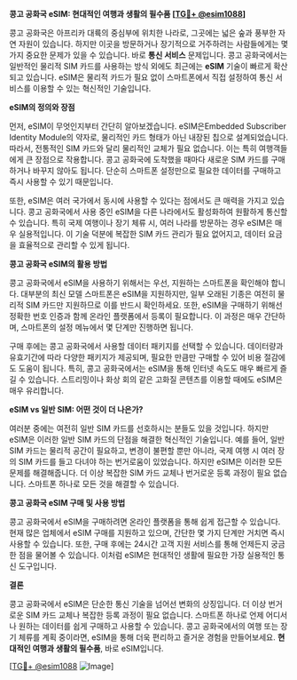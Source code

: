 **콩고 공화국 eSIM: 현대적인 여행과 생활의 필수품 [[TG💪+ @esim1088](https://t.me/s/esim1088)]**

콩고 공화국은 아프리카 대륙의 중심부에 위치한 나라로, 그곳에는 넓은 숲과 풍부한 자연 자원이 있습니다. 하지만 이곳을 방문하거나 장기적으로 거주하려는 사람들에게는 몇 가지 중요한 문제가 있을 수 있습니다. 바로 **통신 서비스** 문제입니다. 콩고 공화국에서는 일반적인 물리적 SIM 카드를 사용하는 방식 외에도 최근에는 **eSIM** 기술이 빠르게 확산되고 있습니다. eSIM은 물리적 카드가 필요 없이 스마트폰에서 직접 설정하여 통신 서비스를 이용할 수 있는 혁신적인 기술입니다.

**eSIM의 정의와 장점**

먼저, eSIM이 무엇인지부터 간단히 알아보겠습니다. eSIM은Embedded Subscriber Identity Module의 약자로, 물리적인 카드 형태가 아닌 내장된 칩으로 설계되었습니다. 따라서, 전통적인 SIM 카드와 달리 물리적인 교체가 필요 없습니다. 이는 특히 여행객들에게 큰 장점으로 작용합니다. 콩고 공화국에 도착했을 때마다 새로운 SIM 카드를 구매하거나 바꾸지 않아도 됩니다. 단순히 스마트폰 설정만으로 필요한 데이터를 구매하고 즉시 사용할 수 있기 때문입니다.

또한, eSIM은 여러 국가에서 동시에 사용할 수 있다는 점에서도 큰 매력을 가지고 있습니다. 콩고 공화국에서 사용 중인 eSIM을 다른 나라에서도 활성화하여 원활하게 통신할 수 있습니다. 특히 국제 여행이나 장기 체류 시, 여러 나라를 방문하는 경우 eSIM은 매우 실용적입니다. 이 기술 덕분에 복잡한 SIM 카드 관리가 필요 없어지고, 데이터 요금을 효율적으로 관리할 수 있게 됩니다.

**콩고 공화국 eSIM의 활용 방법**

콩고 공화국에서 eSIM을 사용하기 위해서는 우선, 지원하는 스마트폰을 확인해야 합니다. 대부분의 최신 모델 스마트폰은 eSIM을 지원하지만, 일부 오래된 기종은 여전히 물리적 SIM 카드만 지원하므로 이를 반드시 확인하세요. 또한, eSIM을 구매하기 위해선 정확한 번호 인증과 함께 온라인 플랫폼에서 등록이 필요합니다. 이 과정은 매우 간단하며, 스마트폰의 설정 메뉴에서 몇 단계만 진행하면 됩니다.

구매 후에는 콩고 공화국에서 사용할 데이터 패키지를 선택할 수 있습니다. 데이터량과 유효기간에 따라 다양한 패키지가 제공되며, 필요한 만큼만 구매할 수 있어 비용 절감에도 도움이 됩니다. 특히, 콩고 공화국에서는 eSIM을 통해 인터넷 속도도 매우 빠르게 즐길 수 있습니다. 스트리밍이나 화상 회의 같은 고화질 콘텐츠를 이용할 때에도 eSIM은 매우 유리합니다.

**eSIM vs 일반 SIM: 어떤 것이 더 나은가?**

여러분 중에는 여전히 일반 SIM 카드를 선호하시는 분들도 있을 것입니다. 하지만 eSIM은 이러한 일반 SIM 카드의 단점을 해결한 혁신적인 기술입니다. 예를 들어, 일반 SIM 카드는 물리적 공간이 필요하고, 변경이 불편할 뿐만 아니라, 국제 여행 시 여러 장의 SIM 카드를 들고 다녀야 하는 번거로움이 있었습니다. 하지만 eSIM은 이러한 모든 문제를 해결해줍니다. 더 이상 복잡한 SIM 카드 교체나 번거로운 등록 과정이 필요 없습니다. 스마트폰 하나로 모든 것을 해결할 수 있습니다.

**콩고 공화국 eSIM 구매 및 사용 방법**

콩고 공화국에서 eSIM을 구매하려면 온라인 플랫폼을 통해 쉽게 접근할 수 있습니다. 현재 많은 업체에서 eSIM 구매를 지원하고 있으며, 간단한 몇 가지 단계만 거치면 즉시 사용할 수 있습니다. 또한, 구매 후에는 24시간 고객 지원 서비스를 통해 언제든지 궁금한 점을 물어볼 수 있습니다. 이처럼 eSIM은 현대적인 생활에 필요한 가장 실용적인 통신 도구입니다.

**결론**

콩고 공화국에서 eSIM은 단순한 통신 기술을 넘어선 변화의 상징입니다. 더 이상 번거로운 SIM 카드 교체나 복잡한 등록 과정이 필요 없습니다. 스마트폰 하나로 언제 어디서나 원하는 데이터를 쉽게 구매하고 사용할 수 있습니다. 콩고 공화국에서의 여행 또는 장기 체류를 계획 중이라면, eSIM을 통해 더욱 편리하고 즐거운 경험을 만들어보세요. **현대적인 여행과 생활의 필수품**, 바로 eSIM입니다.

[[TG💪+ @esim1088](https://t.me/s/esim1088) ![Image](https://i.postimg.cc/Y0z9fWf4/image.png)]